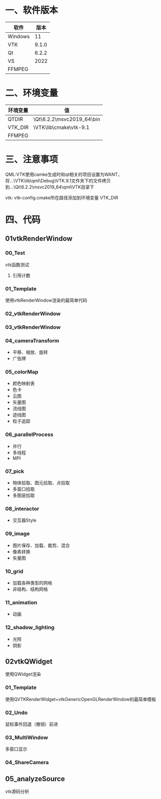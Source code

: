 ﻿# 一、软件版本
|软件|版本|
|--|--|
|Windows|11|
|VTK|9.1.0|
|Qt|6.2.2|
|VS|2022|
|FFMPEG||

# 二、环境变量
|环境变量|值|
|--|--|
|QTDIR|\Qt\6.2.2\msvc2019_64\bin|
|VTK_DIR|\VTK\lib\cmake\vtk-9.1|
|FFMPEG||

# 三、注意事项
QML:VTK使用camke生成时和qt相关的项目设置为WANT，将...\VTK\lib\qml\Debug\VTK.9.1文件夹下的文件拷贝到...\Qt\6.2.2\msvc2019_64\qml\VTK目录下

vtk: vtk-config.cmake所在路径添加到环境变量 VTK_DIR

# 四、代码
## 01vtkRenderWindow
### 00_Test
vtk函数测试
01. 引用计数
### 01_Template
使用vtkRenderWindow渲染的最简单代码
### 02_vtkRenderWindow

### 03_vtkRenderWindow

### 04_cameraTransform
- 平移、缩放、旋转
- 广告牌
### 05_colorMap
- 颜色映射表
- 色卡
- 云图
- 矢量图
- 流线图
- 迹线图
- 粒子追踪
### 06_parallelProcess
- 并行
- 多线程
- MPI
### 07_pick
- 物体拾取、图元拾取、点拾取
- 多窗口拾取
- 多图层拾取
### 08_interactor
- 交互器Style
### 09_image
- 图片保存、加载、裁剪、混合
- 像素转换
- 矢量图
### 10_grid
- 加载各种类型的网格
- 非结构、结构网格
### 11_animation
- 动画
### 12_shadow_lighting
- 光照
- 阴影


## 02vtkQWidget
使用QWidget渲染
### 01_Template
使用QVTKRenderWidget+vtkGenericOpenGLRenderWindow的最简单模板
### 02_Undo
鼠标事件回退（撤销）前进
### 03_MultiWindow
多窗口显示
### 04_ShareCamera

## 05_analyzeSource
vtk源码分析
